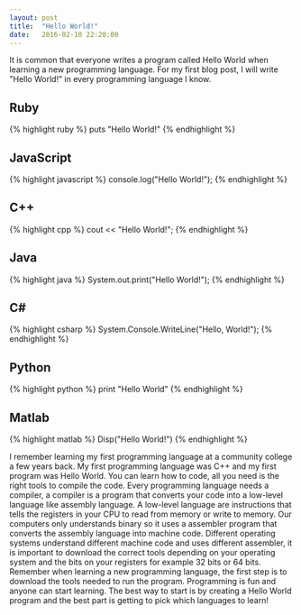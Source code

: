 ```yaml
---
layout: post
title:  "Hello World!"
date:   2016-02-10 22:20:00
---
```

It is common that everyone writes a program called Hello World when learning 
a new programming language. For my first blog post, I will write "Hello World!" 
in every programming language I know.

Ruby
----
{% highlight ruby %}
  puts "Hello World!"
{% endhighlight %}

JavaScript
----------
{% highlight javascript %}
  console.log("Hello World!");
{% endhighlight %}

C++
---
{% highlight cpp %}
  cout << "Hello World!";
{% endhighlight %}

Java
----
{% highlight java %}
  System.out.print("Hello World!");
{% endhighlight %}

C#
---
{% highlight csharp %}
  System.Console.WriteLine("Hello, World!");
{% endhighlight %}

Python
------
{% highlight python %}
  print "Hello World"
{% endhighlight %}

Matlab
------
{% highlight matlab %}
  Disp("Hello World!")
{% endhighlight %}

I remember learning my first programming language at a community college a few years back. 
My first programming language was C++ and my first program was Hello World. You can 
learn how to code, all you need is the right tools to compile the code. Every programming 
language needs a compiler, a compiler is a program that converts your code into a 
low-level language like assembly language. A low-level language are instructions that 
tells the registers in your CPU to read from memory or write to memory. Our computers 
only understands binary so it uses a assembler program that converts the assembly 
language into machine code. Different operating systems understand different machine code 
and uses different assembler, it is important to download the correct tools depending 
on your operating system and the bits on your registers for example 32 bits or 64 bits. 
Remember when learning a new programming language, the first step is to download the tools 
needed to run the program. Programming is fun and anyone can start learning. The best way 
to start is by creating a Hello World program and the best part is getting to pick which 
languages to learn!